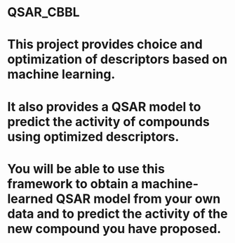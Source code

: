 # QSAR_CBBL

# This project provides choice and optimization of descriptors based on machine learning. 
# It also provides a QSAR model to predict the activity of compounds using optimized descriptors. 
# You will be able to use this framework to obtain a machine-learned QSAR model from your own data and to predict the activity of the new  compound you have proposed.
